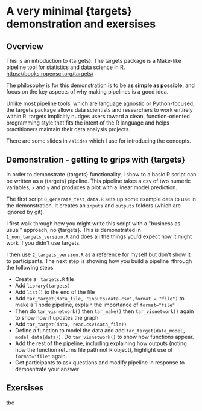 # A very minimal {targets} demonstration and exersises

## Overview

This is an introduction to {targets}. The targets package is a Make-like pipeline tool for statistics and data science in R. https://books.ropensci.org/targets/ 

The philosophy is for this demonstration is to be **as simple as possible**, and focus on the key aspects of why making pipelines is a good idea.

Unlike most pipeline tools, which are language agnostic or Python-focused, the targets package allows data scientists and researchers to work entirely within R. targets implicitly nudges users toward a clean, function-oriented programming style that fits the intent of the R language and helps practitioners maintain their data analysis projects.

There are some slides in `/slides` which I use for introducing the concepts.

## Demonstration - getting to grips with {targets}

In order to demonstrate {targets} functionality, I show to a basic R script can be written as a {targets} pipeline. This pipeline takes a csv of two numeric variables, `x` and `y` and produces a plot with a linear model prediction.

The first script `0_generate_test_data.R` sets up some example data to use in the demonstration. It creates an `inputs` and `outputs` folders (which are ignored by git).

I first walk through how you might write this script with a "business as usual" approach, no {targets}. This is demonstrated in `1_non_targets_version.R` and does all the things you'd expect how it might work if you didn't use targets.

I then use `2_targets_version.R` as a reference for myself but don't show it to participants. The next step is showing how you build a pipeline rthrough the following steps

 - Create a `_targets.R` file
 - Add `library(targets)`
 - Add `list()` to the end of the file
 - Add `tar_target(data_file, "inputs/data.csv",format = "file")` to make a 1 node pipeline, explain the importance of `format="file"`
 - Then do `tar_visnetwork()` then `tar_make()` then `tar_visnetwork()` again to show how it updates the graph
 - Add `tar_target(data, read.csv(data_file))`
 - Define a function to model the data and add `tar_target(data_model, model_data(data))`. Do `tar_visnetwork()` to show how functions appear.
 - Add the rest of the pipeline, including explaining how outputs (noting how the function returns file path not R object), highlight use of `format="file"` again.
 - Get participants to ask questions and modify pipeline in response to demosntrate your answer

## Exersises

tbc
